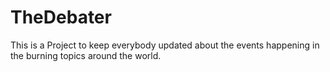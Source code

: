 # TheDebater

This is a Project to keep everybody updated about the events happening in the burning topics around the world.
